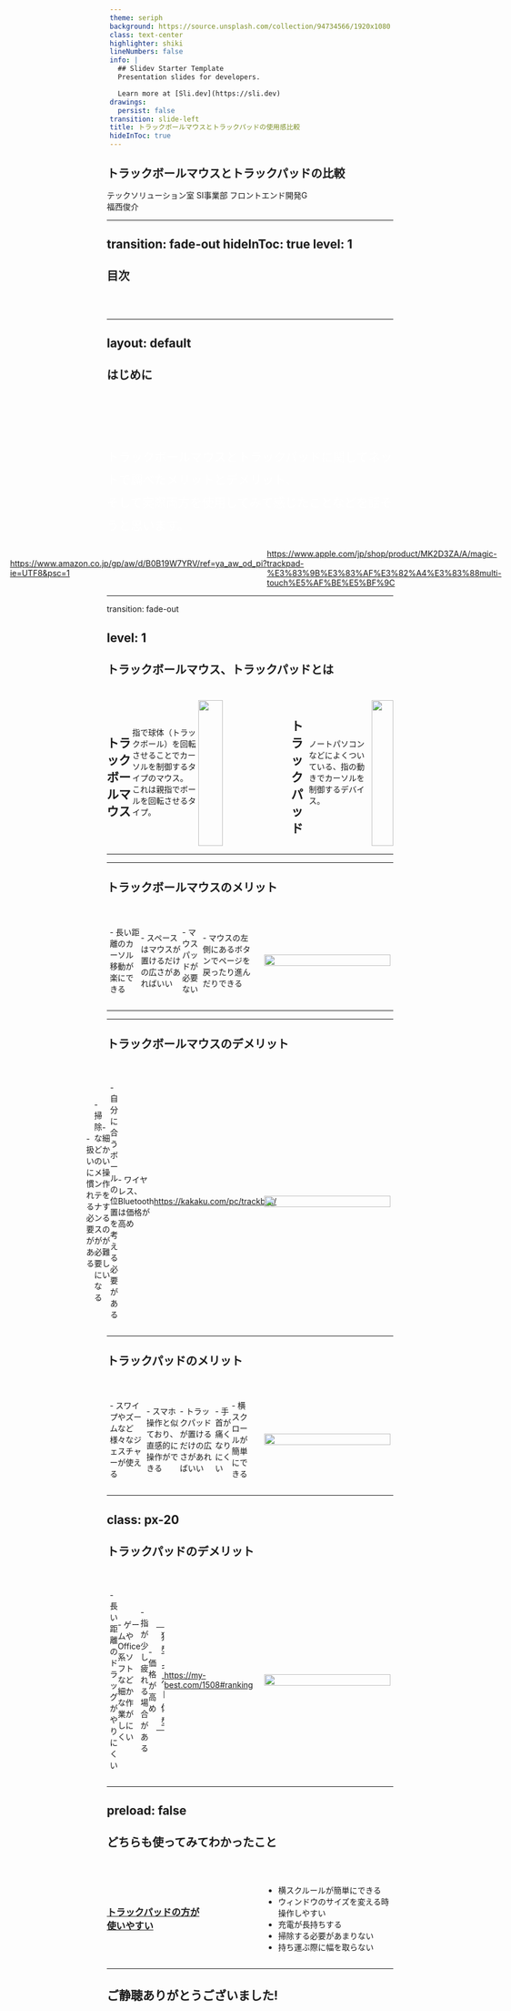 ```yaml
---
theme: seriph
background: https://source.unsplash.com/collection/94734566/1920x1080
class: text-center
highlighter: shiki
lineNumbers: false
info: |
  ## Slidev Starter Template
  Presentation slides for developers.

  Learn more at [Sli.dev](https://sli.dev)
drawings:
  persist: false
transition: slide-left
title: トラックボールマウスとトラックパッドの使用感比較
hideInToc: true
---
```


# トラックボールマウスとトラックパッドの比較

テックソリューション室 SI事業部 フロントエンド開発G<br>
福西俊介

<style>
  h1 {
    font-size: 20px;
  }
</style>
---
transition: fade-out
hideInToc: true
level: 1
---

# 目次

<Toc />
<br>
<br>

---
layout: default
---

# はじめに

<div class="outline">
  <p class="outline-text">
    トラックボールマウスとトラックパッドに関してネットで調べたメリットとデメリット、<br>
    そして実際両方を使用してみて感じたことなどを話そうと思います。
  </p>
</div>
<div class="links">
  <a href="https://www.amazon.co.jp/gp/aw/d/B0B19W7YRV/ref=ya_aw_od_pi?ie=UTF8&psc=1" target="_blank" rel="noopener noreferrer">https://www.amazon.co.jp/gp/aw/d/B0B19W7YRV/ref=ya_aw_od_pi?ie=UTF8&psc=1</a><br>
  <a href="https://www.apple.com/jp/shop/product/MK2D3ZA/A/magic-trackpad-%E3%83%9B%E3%83%AF%E3%82%A4%E3%83%88multi-touch%E5%AF%BE%E5%BF%9C" target="_blank" rel="noopener noreferrer">https://www.apple.com/jp/shop/product/MK2D3ZA/A/magic-trackpad-%E3%83%9B%E3%83%AF%E3%82%A4%E3%83%88multi-touch%E5%AF%BE%E5%BF%9C</a>
</div>


<style>
.outline {
  margin-top: 90px;
  display: flex;
  justify-content: center;
  align-items: center;
  color: white;
  font-size: 21px;
  outline-style: none;
}
.outline-text {
  line-height: 2.5rem;
}
.links {
  margin-left: 20px;
}
</style>
---
transition: fade-out

level: 1
---

# トラックボールマウス、トラックパッドとは

<section class="wrapper">
  <div class="column1">
    <h2>トラックボールマウス</h2>
    <div class="explanation">
      指で球体（トラックボール）を回転させることでカーソルを制御するタイプのマウス。<br />
      これは親指でボールを回転させるタイプ。
    </div>
    <img src="/public/IMG_9229.jpeg" />
  </div>
  <div class="column2">
    <h2>トラックパッド</h2>
    <div class="explanation">
      ノートパソコンなどによくついている、指の動きでカーソルを制御するデバイス。
    </div>
    <br />
    <img src="/public/IMG_9228.jpeg" />
  </div>
</section>


<style>
  .wrapper {
    margin-top: 40px;
    display: flex;
    gap: 100px;
  }
  .explanation {
    margin: 12px 0px 16px;
  }
  .column1 {
    width: 50%;
  }
  .column2 {
    width: 50%
  }
  img {
    max-width: 280px;
  }
</style>
---
---

# トラックボールマウスのメリット

<div class="image-container">
  <div class="column1">
    <p>- 長い距離のカーソル移動が楽にできる</p>
    <p>- スペースはマウスが置けるだけの広さがあればいい</p>
    <p>- マウスパッドが必要ない</p>
    <p>- マウスの左側にあるボタンでページを戻ったり進んだりできる</p>
  </div>
  <div class="column2">
    <img src="/public/IMG_9229.jpeg" />
  </div>
</div>

<style>
.image-container {
  display: flex;
  align-items: center;
  margin-top: 80px;
}
.column1 {
  margin-right: 20px;
}
.column2 {
  width: 36%;
  height: auto;
}
img {
  width: 100%;
  height: 100%;
}
</style>
---
---

# トラックボールマウスのデメリット

<div class="image-container">
  <div class="column1">
    <p>- 扱いに慣れる必要がある</p>
    <p>- 掃除などのメンテナンスが必要になる</p>
    <p>- 細かい操作をするのが難しい</p>
    <p>- 自分に合うボールの位置を考える必要がある</p>
    <p>- ワイヤレス、Bluetoothは価格が高め</p>
    <table>
      <tbody>
        <tr>
          <td>有線：</td>
          <td>2000円台</td>
        </tr>
        <tr>
          <td>ワイヤレス：</td>
          <td>4000円~</td>
        </tr>
        <tr>
          <td>Bluetooth：</td>
          <td>6000円~</td>
        </tr>
      </tbody>
    </table>
    <a href="https://kakaku.com/pc/trackball/" target="_blank" rel="noopener noreferrer">https://kakaku.com/pc/trackball/</a>
  </div>
  <div class="column2">
    <img src="/public/IMG_9229.jpeg" />
  </div>
</div>

<style>
.image-container {
  display: flex;
  align-items: center;
  margin-top: 40px;
}
.column1 {
  margin-right: 20px;
}
.column2 {
  width: 50%;
  height: auto;
}
img {
  width: 100%;
  height: 100%;
}
table {
  margin-bottom: 20px
}
</style>

---

# トラックパッドのメリット

<div class="image-container">
  <div class="column1">
    <p>- スワイプやズームなど様々なジェスチャーが使える</p>
    <p>- スマホ操作と似ており、直感的に操作ができる</p>
    <p>- トラックパッドが置けるだけの広さがあればいい</p>
    <p>- 手首が痛くなりにくい</p>
    <p>- 横スクロールが簡単にできる</p>
  </div>
  <div class="column2">
    <img src="/public/IMG_9228.jpeg" />
  </div>
</div>

<style>
.image-container {
  display: flex;
  align-items: center;
  margin-top: 60px;
}
.column1 {
  margin-right: 20px;
}
.column2 {
  width: 50%;
  height: auto;
}
img {
  width: 100%;
  height: 100%;
}
</style>

---
class: px-20
---

# トラックパッドのデメリット

<div class="image-container">
  <div class="column1">
    <p>- 長い距離のドラッグがやりにくい</p>
    <p>- ゲームやOffice系ソフトなど細かな作業がしにくい</p>
    <p>- 指が少し疲れる場合がある</p>
    <p>- 価格が高め</p>
    <table>
      <tbody>
        <tr>
          <td>独立型:</td>
          <td>6000円~</td>
        </tr>
        <tr>
          <td>キーボード一体型：</td>
          <td>5000円~</td>
        </tr>
      </tbody>
    </table>
    <a href="https://my-best.com/1508#ranking" target="_blank" rel="noopener noreferrer">https://my-best.com/1508#ranking</a>
  </div>
  <div class="column2">
    <img src="/public/IMG_9228.jpeg" />
  </div>
</div>

<style>
.image-container {
  display: flex;
  align-items: center;
  margin-top: 40px;
}
.column1 {
  margin-right: 20px;
}
.column2 {
  width: 44%;
  height: auto;
}
img {
  width: 100%;
  height: 100%;
}
table {
  margin-bottom: 20px
}
</style>
---
preload: false
---


# どちらも使ってみてわかったこと

<div class="wrapper">
<h3>トラックパッドの方が使いやすい</h3>
<ul>
<li>横スクルールが簡単にできる</li>
<li>ウィンドウのサイズを変える時操作しやすい</li>
<li>充電が長持ちする</li>
<li>掃除する必要があまりない</li>
<li>持ち運ぶ際に幅を取らない</li>
</ul>
</div>

<style>
  .wrapper {
    margin-top: 40px;
  }
  ul {
    margin-top: 20px;
  }
  h3 {
    text-decoration: underline;
  }
</style>
---

<h2>
  ご静聴ありがとうございました!
</h2>

<style>
  div {
    display: flex;
    justify-content: center;
    align-items: center;
  }
</style>

